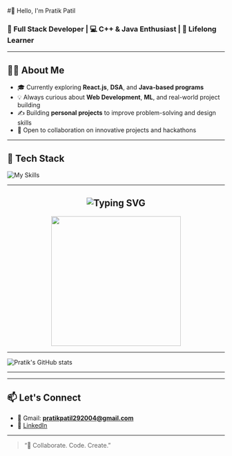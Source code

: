 #👋 Hello, I'm Pratik Patil

### 🚀 Full Stack Developer | 💻 C++ & Java Enthusiast | 🌱 Lifelong Learner

---

## 👨‍💻 About Me
- 🎓 Currently exploring **React.js**, **DSA**, and **Java-based programs**
- 💡 Always curious about **Web Development**, **ML**, and real-world project building
- ✍️ Building **personal projects** to improve problem-solving and design skills
- 🤝 Open to collaboration on innovative projects and hackathons

---

## 🔧 Tech Stack

![My Skills](https://skillicons.dev/icons?i=cpp,java,js,react,nodejs,html,css,tailwind,git,github,java)

---

<h2 align="center">
  <img src="https://readme-typing-svg.demolab.com?font=Fira+Code&size=25&pause=1000&color=F78A1A&width=435&lines=Hey+there!+I'm+Pratik+Patil;Welcome+to+my+GitHub+profile" alt="Typing SVG" />
</h2>

<p align="center">
  <img src="https://media.giphy.com/media/qgQUggAC3Pfv687qPC/giphy.gif" width="300">
</p>

---

![Pratik's GitHub stats](https://github-readme-stats.vercel.app/api?username=pratikpatil8512&show_icons=true&theme=radical)

---

---

## 📫 Let's Connect

- 📩 Gmail: **pratikpatil292004@gmail.com**
- 💼 [LinkedIn](www.linkedin.com/in/pratikpatil29)
---

> “🧠 Collaborate. Code. Create.”


